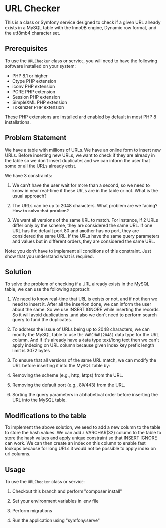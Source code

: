 # URL Checker

This is a class or Symfony service designed to check if a given URL already exists in a MySQL table with the InnoDB engine, Dynamic row format, and the utf8mb4 character set.

## Prerequisites

To use the `URLChecker` class or service, you will need to have the following software installed on your system:

- PHP 8.1 or higher
- Ctype PHP extension
- iconv PHP extension
- PCRE PHP extension
- Session PHP extension
- SimpleXML PHP extension
- Tokenizer PHP extension

These PHP extensions are installed and enabled by default in most PHP 8 installations.


## Problem Statement

We have a table with millions of URLs. We have an online form to insert new URLs. Before inserting new URLs, we want to check if they are already in the table so we don’t insert duplicates and we can inform the user that some or all the URLs already exist.

We have 3 constraints:

1. We can’t have the user wait for more than a second, so we need to know in near real-time if these URLs are in the table or not. What is the usual approach?

2. The URLs can be up to 2048 characters. What problem are we facing? How to solve that problem?

3. We want all versions of the same URL to match. For instance, if 2 URLs differ only by the scheme, they are considered the same URL. If one URL has the default port 80 and another has no port, they are considered the same URL. If the URLs have the same query parameters and values but in different orders, they are considered the same URL.

Note: you don’t have to implement all conditions of this constraint. Just show that you understand what is required.

## Solution

To solve the problem of checking if a URL already exists in the MySQL table, we can use the following approach:

1. We need to know real-time that URL is exists or not, and if not then we need to insert it. After all the insertion done, we can inform the user about the same.
So we use INSERT IGNORE while inserting the records. So it will avoid duplications ,and also we don't need to perform search query to fund the duplicates.

2. To address the issue of URLs being up to 2048 characters, we can modify the MySQL table to use the `VARCHAR(2048)` data type for the URL column.
And if it's already have a data type text/long text then we can't apply indexing on URL column because given index key prefix length limit is 3072 bytes

3. To ensure that all versions of the same URL match, we can modify the URL before inserting it into the MySQL table by:

1. Removing the scheme (e.g., http, https) from the URL.

2. Removing the default port (e.g., 80/443) from the URL.

3. Sorting the query parameters in alphabetical order before inserting the URL into the MySQL table.

## Modifications to the table

To implement the above solution, we need to add a new column to the table to store the hash values. 
We can add a VARCHAR(32) column to the table to store the hash values and apply unique constraint so that INSERT IGNORE can work. 
We can then create an index on this column to enable fast lookups because for long URLs it would not be possible to apply index on url columns.

## Usage

To use the `URLChecker` class or service:

1. Checkout this branch and perform "composer install"

2. Set your environment variables in .env file

3. Perform migrations

4. Run the application using "symfony:serve"


